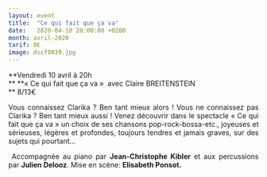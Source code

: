 ```yaml
---
layout: event
title:  "Ce qui fait que ça va"
date:   2020-04-10 20:00:00 +0200
month: avril-2020
tarif: 8€
image: dscf0039.jpg
---
```


**[
](http://localhost/wpagendarts/wp-content/uploads/2020/01/cequi-fait-que-ca-va.jpg)**
**Vendredi 10 avril à 20h  
** **« Ce qui fait que ça va »  avec Claire BREITENSTEIN  
** 8/13€

<p style="text-align:justify;">
  Vous connaissez Clarika ? Ben tant mieux alors ! Vous ne connaissez pas Clarika ? Ben tant mieux aussi ! Venez découvrir dans le spectacle « Ce qui fait que ça va » un choix de ses chansons pop-rock-bossa-etc., joyeuses et sérieuses, légères et profondes, toujours tendres et jamais graves, sur des sujets qui pourtant…
</p>

<p style="text-align:justify;">
   Accompagnée au piano par <strong>Jean-Christophe Kibler</strong> et aux percussions par <strong>Julien Delooz</strong>. Mise en scène: <strong>Elisabeth Ponsot. </strong>
</p>